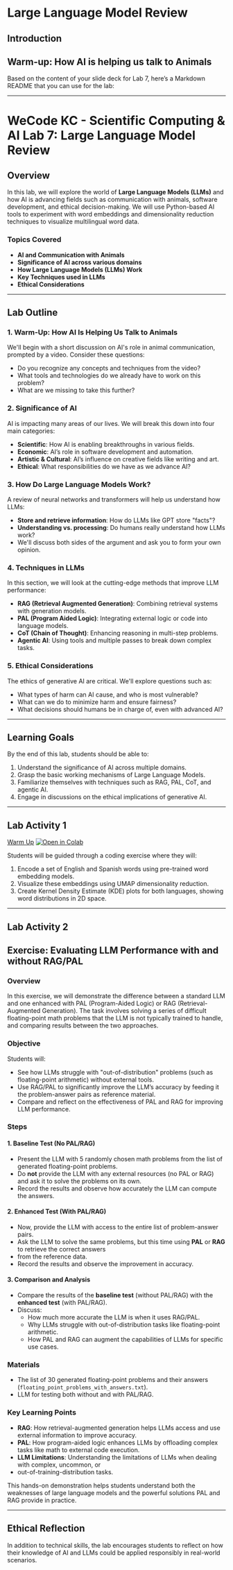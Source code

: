 # Large Language Model Review

## Introduction


## Warm-up: How AI is helping us talk to Animals

Based on the content of your slide deck for Lab 7, here’s a Markdown README that you can use for the lab:

---

# WeCode KC - Scientific Computing & AI Lab 7: Large Language Model Review

## Overview

In this lab, we will explore the world of **Large Language Models (LLMs)** and how AI is advancing fields such as 
communication with animals, software development, and ethical decision-making. We will use Python-based AI tools to 
experiment with word embeddings and dimensionality reduction techniques to visualize multilingual word data.

### Topics Covered
- **AI and Communication with Animals**
- **Significance of AI across various domains**
- **How Large Language Models (LLMs) Work**
- **Key Techniques used in LLMs**
- **Ethical Considerations**

---

## Lab Outline

### 1. Warm-Up: How AI Is Helping Us Talk to Animals
We'll begin with a short discussion on AI's role in animal communication, prompted by a video. Consider these questions:
- Do you recognize any concepts and techniques from the video?
- What tools and technologies do we already have to work on this problem?
- What are we missing to take this further?

### 2. Significance of AI
AI is impacting many areas of our lives. We will break this down into four main categories:
- **Scientific**: How AI is enabling breakthroughs in various fields.
- **Economic**: AI’s role in software development and automation.
- **Artistic & Cultural**: AI’s influence on creative fields like writing and art.
- **Ethical**: What responsibilities do we have as we advance AI?

### 3. How Do Large Language Models Work?
A review of neural networks and transformers will help us understand how LLMs:
- **Store and retrieve information**: How do LLMs like GPT store "facts"?
- **Understanding vs. processing**: Do humans really understand how LLMs work?
- We'll discuss both sides of the argument and ask you to form your own opinion.

### 4. Techniques in LLMs
In this section, we will look at the cutting-edge methods that improve LLM performance:
- **RAG (Retrieval Augmented Generation)**: Combining retrieval systems with generation models.
- **PAL (Program Aided Logic)**: Integrating external logic or code into language models.
- **CoT (Chain of Thought)**: Enhancing reasoning in multi-step problems.
- **Agentic AI**: Using tools and multiple passes to break down complex tasks.

### 5. Ethical Considerations
The ethics of generative AI are critical. We'll explore questions such as:
- What types of harm can AI cause, and who is most vulnerable?
- What can we do to minimize harm and ensure fairness?
- What decisions should humans be in charge of, even with advanced AI?

---

## Learning Goals

By the end of this lab, students should be able to:
1. Understand the significance of AI across multiple domains.
2. Grasp the basic working mechanisms of Large Language Models.
3. Familiarize themselves with techniques such as RAG, PAL, CoT, and agentic AI.
4. Engage in discussions on the ethical implications of generative AI.

---

## Lab Activity 1

[Warm Up](01-warm-up.ipynb) [![Open in Colab](https://colab.research.google.com/assets/colab-badge.svg)](https://colab.research.google.com/github/marr75/wecodekc-scientific-computing/blob/main/2024/lab-07/01-warm-up.ipynb)

Students will be guided through a coding exercise where they will:
1. Encode a set of English and Spanish words using pre-trained word embedding models.
2. Visualize these embeddings using UMAP dimensionality reduction.
3. Create Kernel Density Estimate (KDE) plots for both languages, showing word distributions in 2D space.

---

## Lab Activity 2

## Exercise: Evaluating LLM Performance with and without RAG/PAL

### Overview
In this exercise, we will demonstrate the difference between a standard LLM and one enhanced with PAL (Program-Aided 
Logic) or RAG (Retrieval-Augmented Generation). The task involves solving a series of difficult floating-point math 
problems that the LLM is not typically trained to handle, and comparing results between the two approaches.

### Objective
Students will:
- See how LLMs struggle with "out-of-distribution" problems (such as floating-point arithmetic) without external tools.
- Use RAG/PAL to significantly improve the LLM’s accuracy by feeding it the problem-answer pairs as reference material.
- Compare and reflect on the effectiveness of PAL and RAG for improving LLM performance.

### Steps

#### 1. **Baseline Test (No PAL/RAG)**
   - Present the LLM with 5 randomly chosen math problems from the list of generated floating-point problems.
   - Do **not** provide the LLM with any external resources (no PAL or RAG) and ask it to solve the problems on its own.
   - Record the results and observe how accurately the LLM can compute the answers. 

#### 2. **Enhanced Test (With PAL/RAG)**
   - Now, provide the LLM with access to the entire list of problem-answer pairs.
   - Ask the LLM to solve the same problems, but this time using **PAL** or **RAG** to retrieve the correct answers 
   - from the reference data.
   - Record the results and observe the improvement in accuracy.

#### 3. **Comparison and Analysis**
   - Compare the results of the **baseline test** (without PAL/RAG) with the **enhanced test** (with PAL/RAG).
   - Discuss:
     - How much more accurate the LLM is when it uses RAG/PAL.
     - Why LLMs struggle with out-of-distribution tasks like floating-point arithmetic.
     - How PAL and RAG can augment the capabilities of LLMs for specific use cases.

### Materials
- The list of 30 generated floating-point problems and their answers (`floating_point_problems_with_answers.txt`).
- LLM for testing both without and with PAL/RAG.
  
### Key Learning Points
- **RAG**: How retrieval-augmented generation helps LLMs access and use external information to improve accuracy.
- **PAL**: How program-aided logic enhances LLMs by offloading complex tasks like math to external code execution.
- **LLM Limitations**: Understanding the limitations of LLMs when dealing with complex, uncommon, or 
- out-of-training-distribution tasks.
  
This hands-on demonstration helps students understand both the weaknesses of large language models and the powerful 
solutions PAL and RAG provide in practice.

---

## Ethical Reflection

In addition to technical skills, the lab encourages students to reflect on how their knowledge of AI and LLMs could be 
applied responsibly in real-world scenarios.